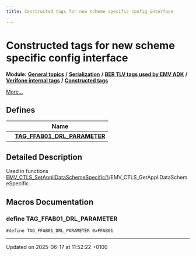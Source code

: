 ```yaml
---
title: Constructed tags for new scheme specific config interface

---
```


# Constructed tags for new scheme specific config interface

**Module:** **[General topics](group___a_d_k___g_e_n_e_r_a_l.md)** **/** **[Serialization](group___a_d_k___s_e_r_i_a_l_i_z_a_t_i_o_n.md)** **/** **[BER TLV tags used by EMV ADK](group___e_m_v___t_a_g_s.md)** **/** **[Verifone internal tags](group___v_e_r_i___t_a_g_s.md)** **/** **[Constructed tags](group___v_e_r_i___c_o_n_s_t_r___t_a_g_s.md)**

 [More...](#detailed-description)

## Defines

|                | Name           |
| -------------- | -------------- |
|  | **[TAG_FFAB01_DRL_PARAMETER](group___t_a_g_s___n_e_w___c_f_g___i_n_t_f___c_o_n_s_t_r.md#define-tag-ffab01-drl-parameter)**  |

## Detailed Description


Used in functions [EMV_CTLS_SetAppliDataSchemeSpecific()](group___f_u_n_c___c_o_n_f.md#function-emv-ctls-setapplidataschemespecific)/EMV_CTLS_GetAppliDataSchemeSpecific 




## Macros Documentation

### define TAG_FFAB01_DRL_PARAMETER

```
#define TAG_FFAB01_DRL_PARAMETER 0xFFAB01
```




-------------------------------

Updated on 2025-06-17 at 11:52:22 +0100